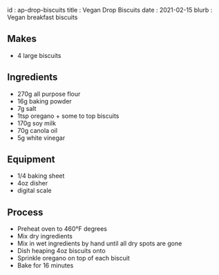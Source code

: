 id         : ap-drop-biscuits
title      : Vegan Drop Biscuits
date       : 2021-02-15
blurb      : Vegan breakfast biscuits

## Makes

* 4 large biscuits

## Ingredients

* 270g all purpose flour
* 16g baking powder
* 7g salt
* 1tsp oregano + some to top biscuits
* 170g soy milk
* 70g canola oil
* 5g white vinegar

## Equipment

* 1/4 baking sheet
* 4oz disher
* digital scale

## Process

* Preheat oven to 460&deg;F degrees
* Mix dry ingredients
* Mix in wet ingredients by hand until all dry spots are gone
* Dish heaping 4oz biscuits onto
* Sprinkle oregano on top of each biscuit
* Bake for 16 minutes
